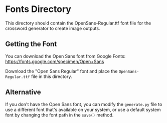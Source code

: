 # Fonts Directory

This directory should contain the OpenSans-Regular.ttf font file for the crossword generator to create image outputs.

## Getting the Font

You can download the Open Sans font from Google Fonts:
https://fonts.google.com/specimen/Open+Sans

Download the "Open Sans Regular" font and place the `OpenSans-Regular.ttf` file in this directory.

## Alternative

If you don't have the Open Sans font, you can modify the `generate.py` file to use a different font that's available on your system, or use a default system font by changing the font path in the `save()` method.

